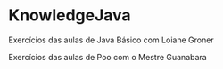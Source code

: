 # KnowledgeJava


Exercícios das aulas de Java Básico com Loiane Groner

Exercícios das aulas de Poo com o Mestre Guanabara
